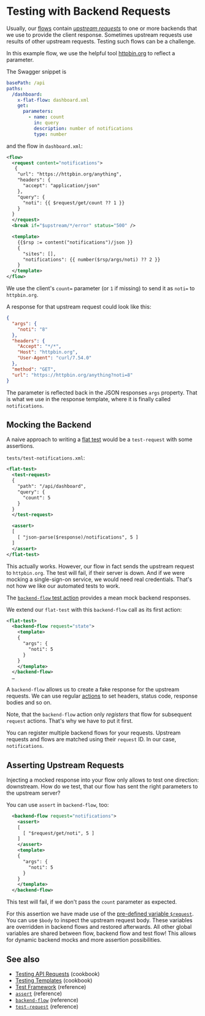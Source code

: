 # Testing with Backend Requests

Usually, our [flows](/reference/flow.md) contain [_upstream requests_](/reference/actions/request.md) to one or more backends that we use to provide the client response. Sometimes upstream requests use results of other upstream requests. Testing such flows can be a challenge.

In this example flow, we use the helpful tool [httpbin.org](https://httpbin.org/) to reflect a parameter.

The Swagger snippet is

```yaml
basePath: /api
paths:
  /dashboard:
    x-flat-flow: dashboard.xml
    get:
      parameters:
        - name: count
          in: query
          description: number of notifications
          type: number
```

and the flow in `dashboard.xml`:
```xml
<flow>
  <request content="notifications">
   {
    "url": "https://httpbin.org/anything",
    "headers": {
      "accept": "application/json"
    },
    "query": {
      "noti": {{ $request/get/count ?? 1 }}
    }
  }
  </request>
  <break if="$upstream/*/error" status="500" />

  <template>
    {{$rsp := content("notifications")/json }}
    {
      "sites": [],
      "notifications": {{ number($rsp/args/noti) ?? 2 }}
    }
  </template>
</flow>
```

We use the client's `count=` parameter (or `1` if missing) to send it as `noti=` to `httpbin.org`.

A response for that upstream request could look like this:

```json
{
  "args": {
    "noti": "8"
  }, 
  "headers": {
    "Accept": "*/*", 
    "Host": "httpbin.org", 
    "User-Agent": "curl/7.54.0"
  }, 
  "method": "GET", 
  "url": "https://httpbin.org/anything?noti=8"
}
```

The parameter is reflected back in the JSON responses `args` property. That is what we use in the response template, where it is finally called `notifications`.

## Mocking the Backend

A naive approach to writing a [flat test](/reference/testing/README.md) would be a `test-request` with some assertions.

`tests/test-notifications.xml`:

```xml
<flat-test>
  <test-request>
  {
    "path": "/api/dashboard",
    "query": {
      "count": 5
    }
  }
  </test-request>

  <assert>
  [
    [ "json-parse($response)/notifications", 5 ]
  ]
  </assert>
</flat-test>
```

This actually works. However, our flow in fact sends the upstream request to `httpbin.org`. The test will fail, if their server is down. And if we were mocking a single-sign-on service, we would need real credentials. That's not how we like our automated tests to work.

The [`backend-flow` test action](/reference/actions/backend-flow.md) provides a mean mock backend responses.

We extend our `flat-test` with this `backend-flow` call as its first action:

```xml
<flat-test>
  <backend-flow request="state">
    <template>
    {
      "args": {
        "noti": 5
      }
    }
    </template>
  </backend-flow>
  …
  ```

A `backend-flow` allows us to create a fake response for the upstream requests. We can use regular [actions](/reference/actions/README.md) to set headers, status code, response bodies and so on.

Note, that the `backend-flow` action only _registers_ that flow for subsequent `request` actions. That's why we have to put it first.

You can register multiple backend flows for your requests. Upstream requests and flows are matched using their `request` ID. In our case, `notifications`.

## Asserting Upstream Requests

Injecting a mocked response into your flow only allows to test one direction: downstream. How do we test, that our flow has sent the right parameters to the upstream server?

You can use `assert` in `backend-flow`, too:

```xml
  <backend-flow request="notifications">
    <assert>
    [
      [ "$request/get/noti", 5 ]
    ]
    </assert>
    <template>
    {
      "args": {
        "noti": 5
      }
    }
    </template>
  </backend-flow>
```

This test will fail, if we don't pass the `count` parameter as expected.

For this assertion we have made use of the [pre-defined variable `$request`](/reference/variables.md#predefined-variables). You can use `$body` to inspect the upstream request body. These variables are overridden in backend flows and restored afterwards. All other global variables are shared between flow, backend flow and test flow! This allows for dynamic backend mocks and more assertion possibilities.

## See also

* [Testing API Requests](test-api-request.md) (cookbook)
* [Testing Templates](test-templates.md) (cookbook)
* [Test Framework](/reference/testing/README.md) (reference)
* [`assert`](/reference/actions/assert.md) (reference)
* [`backend-flow`](/reference/actions/backend-flow.md) (reference)
* [`test-request`](/reference/actions/test-request.md) (reference)